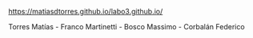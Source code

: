 https://matiasdtorres.github.io/labo3.github.io/

Torres Matías - Franco Martinetti - Bosco Massimo - Corbalán Federico
